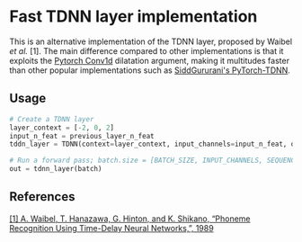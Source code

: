 # Fast TDNN layer implementation 

This is an alternative implementation of the TDNN layer, proposed by Waibel _et al._ [1].
The main difference compared to other implementations is that it exploits the 
[Pytorch Conv1d](https://pytorch.org/docs/stable/nn.html?highlight=conv1d#torch.nn.Conv1d) dilatation argument, 
making it multitudes faster than other popular implementations such as 
[SiddGururani's PyTorch-TDNN](https://github.com/SiddGururani/Pytorch-TDNN).  

## Usage
```python
# Create a TDNN layer 
layer_context = [-2, 0, 2]
input_n_feat = previous_layer_n_feat 
tddn_layer = TDNN(context=layer_context, input_channels=input_n_feat, output_channels=512, full_context=False)

# Run a forward pass; batch.size = [BATCH_SIZE, INPUT_CHANNELS, SEQUENCE_LENGTH]
out = tdnn_layer(batch)
```

## References
[\[1\] A. Waibel, T. Hanazawa, G. Hinton, and K. Shikano, 
“Phoneme Recognition Using Time-Delay Neural Networks,”, 1989](http://www.cs.toronto.edu/~fritz/absps/waibelTDNN.pdf)

